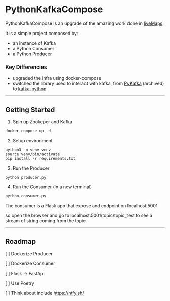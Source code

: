 # PythonKafkaCompose

PythonKafkaCompose is an upgrade of the amazing work done in [liveMaps](https://github.com/code-and-dogs/liveMaps) 

It is a simple project composed by:
- an instance of Kafka
- a Python Consumer
- a Python Producer

### Key Differencies

- upgraded the infra using docker-compose 
- switched the library used to interact with kafka, from [PyKafka](https://pykafka.readthedocs.io/en/latest/) (archived) to [kafka-python](https://kafka-python.readthedocs.io/en/master/)

---

## Getting Started

1) Spin up Zookeper and Kafka

```
docker-compose up -d
```

2) Setup environment

```
python3 -m venv venv
source venv/bin/activate
pip install -r requirements.txt
```

3) Run the Producer
```
python producer.py
```

4) Run the Consumer (in a new terminal)
```
python consumer.py
```
The consumer is a Flask app that expose and endpoint on localhost:5001

so open the browser and go to localhost:5001/topic/topic_test to see a stream of string coming from the topic

---

## Roadmap

[ ] Dockerize Producer

[ ] Dockerize Consumer

[ ] Flask -> FastApi

[ ] Use Poetry

[ ] Think about include https://ntfy.sh/
